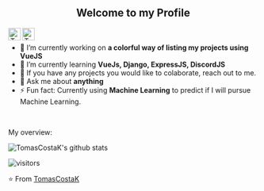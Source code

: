 <p align="center">
 <h2 align="center">Welcome to my Profile</h2>
</p>
<p align="center">
  <a href="https://youtube.com">
    <img align="left" alt="TomasCostaK Youtube" width="25px" src="https://patrickmcalinden.com/images/youtube.png" />
  </a>
  <a href="https://www.linkedin.com/in/tomascostax/">
    <img align="left" alt="TomasCostaK LinkedIn" width="25px" src="https://patrickmcalinden.com/images/linkedin.png" />
  </a>
</p>


<div>
  
<br />
<p>

- 🔭 I’m currently working on **a colorful way of listing my projects using VueJS**
- 🌱 I’m currently learning **VueJs, Django, ExpressJS, DiscordJS**
- 👯 If you have any projects you would like to colaborate, reach out to me.
- 💬 Ask me about **anything**
- ⚡ Fun fact: Currently using **Machine Learning** to predict if I will pursue Machine Learning.

</h4>
</div>

<br />

<div><p>My overview: </p></div>

![TomasCostaK's github stats](https://github-readme-stats.vercel.app/api?username=TomasCostaK&show_icons=true)
<br />

<!-- Optional Visitors badge: -->
![visitors](https://visitor-badge.laobi.icu/badge?page_id=TomasCostaK.TomasCostaK)

⭐️ From [TomasCostaK](https://github.com/TomasCostaK/TomasCostaK) 

<br />
